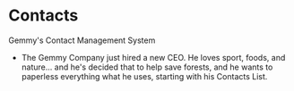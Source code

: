 # Contacts
Gemmy's Contact Management System
- The Gemmy Company just hired a new CEO. He loves sport, foods, and nature... 
and he's decided that to help save forests, and he wants to paperless everything what he uses, starting with his Contacts List.
